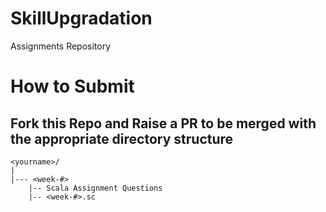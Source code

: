 # SkillUpgradation
Assignments Repository

# How to Submit
## Fork this Repo and Raise a PR to be merged with the appropriate directory structure
```
<yourname>/
|
|--- <week-#>
    |-- Scala Assignment Questions
    |-- <week-#>.sc
```